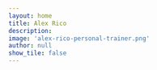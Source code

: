 ```yaml
---
layout: home
title: Alex Rico
description: 
image: 'alex-rico-personal-trainer.png'
author: null
show_tile: false
---
```

